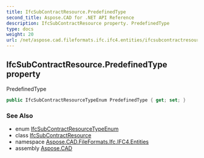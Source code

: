 ```yaml
---
title: IfcSubContractResource.PredefinedType
second_title: Aspose.CAD for .NET API Reference
description: IfcSubContractResource property. PredefinedType
type: docs
weight: 20
url: /net/aspose.cad.fileformats.ifc.ifc4.entities/ifcsubcontractresource/predefinedtype/
---
```

## IfcSubContractResource.PredefinedType property

PredefinedType

```csharp
public IfcSubContractResourceTypeEnum PredefinedType { get; set; }
```

### See Also

* enum [IfcSubContractResourceTypeEnum](../../../aspose.cad.fileformats.ifc.ifc4.types/ifcsubcontractresourcetypeenum/)
* class [IfcSubContractResource](../)
* namespace [Aspose.CAD.FileFormats.Ifc.IFC4.Entities](../../ifcsubcontractresource/)
* assembly [Aspose.CAD](../../../)



